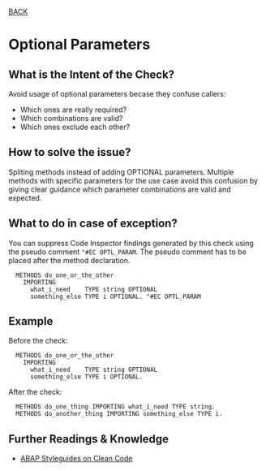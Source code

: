 [BACK](../check_documentation.md)

# Optional Parameters
## What is the Intent of the Check?
Avoid usage of optional parameters becase they confuse callers:
* Which ones are really required?
* Which combinations are valid?
* Which ones exclude each other?

## How to solve the issue?
Spliting methods instead of adding OPTIONAL parameters. Multiple methods with specific parameters for the use case avoid this confusion by giving clear guidance which parameter combinations are valid and expected.

## What to do in case of exception?
You can suppress Code Inspector findings generated by this check using the pseudo comment `"#EC OPTL_PARAM`. 
The pseudo comment has to be placed after the method declaration.

```abap
  METHODS do_one_or_the_other
    IMPORTING
      what_i_need    TYPE string OPTIONAL
      something_else TYPE i OPTIONAL. "#EC OPTL_PARAM
```

## Example
Before the check: 
```abap
  METHODS do_one_or_the_other
    IMPORTING
      what_i_need    TYPE string OPTIONAL
      something_else TYPE i OPTIONAL.
```

After the check:
```abap
  METHODS do_one_thing IMPORTING what_i_need TYPE string.
  METHODS do_another_thing IMPORTING something_else TYPE i.
```

## Further Readings & Knowledge
* [ABAP Styleguides on Clean Code](https://github.com/SAP/styleguides/blob/master/clean-abap/CleanABAP.md#split-methods-instead-of-adding-optional-parameters)
